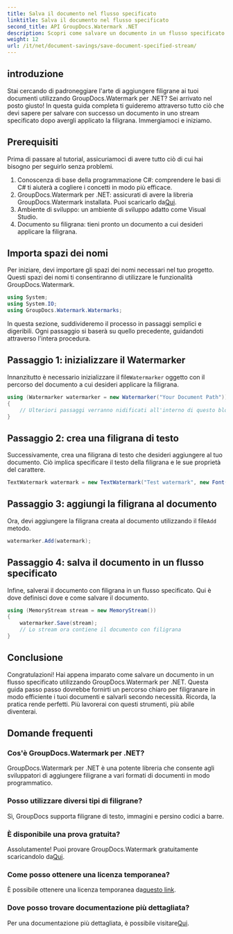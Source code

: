 ```yaml
---
title: Salva il documento nel flusso specificato
linktitle: Salva il documento nel flusso specificato
second_title: API GroupDocs.Watermark .NET
description: Scopri come salvare un documento in un flusso specificato utilizzando GroupDocs.Watermark per .NET con questa guida passo passo. Perfetto per sviluppatori di tutti i livelli.
weight: 12
url: /it/net/document-savings/save-document-specified-stream/
---
```

## introduzione
Stai cercando di padroneggiare l'arte di aggiungere filigrane ai tuoi documenti utilizzando GroupDocs.Watermark per .NET? Sei arrivato nel posto giusto! In questa guida completa ti guideremo attraverso tutto ciò che devi sapere per salvare con successo un documento in uno stream specificato dopo avergli applicato la filigrana. Immergiamoci e iniziamo.
## Prerequisiti
Prima di passare al tutorial, assicuriamoci di avere tutto ciò di cui hai bisogno per seguirlo senza problemi.
1. Conoscenza di base della programmazione C#: comprendere le basi di C# ti aiuterà a cogliere i concetti in modo più efficace.
2.  GroupDocs.Watermark per .NET: assicurati di avere la libreria GroupDocs.Watermark installata. Puoi scaricarlo da[Qui](https://releases.groupdocs.com/Watermark/net/).
3. Ambiente di sviluppo: un ambiente di sviluppo adatto come Visual Studio.
4. Documento su filigrana: tieni pronto un documento a cui desideri applicare la filigrana.
## Importa spazi dei nomi
Per iniziare, devi importare gli spazi dei nomi necessari nel tuo progetto. Questi spazi dei nomi ti consentiranno di utilizzare le funzionalità GroupDocs.Watermark.
```csharp
using System;
using System.IO;
using GroupDocs.Watermark.Watermarks;
```
In questa sezione, suddivideremo il processo in passaggi semplici e digeribili. Ogni passaggio si baserà su quello precedente, guidandoti attraverso l'intera procedura.
## Passaggio 1: inizializzare il Watermarker
 Innanzitutto è necessario inizializzare il file`Watermarker` oggetto con il percorso del documento a cui desideri applicare la filigrana.
```csharp
using (Watermarker watermarker = new Watermarker("Your Document Path"))
{
    // Ulteriori passaggi verranno nidificati all'interno di questo blocco
}
```
## Passaggio 2: crea una filigrana di testo
Successivamente, crea una filigrana di testo che desideri aggiungere al tuo documento. Ciò implica specificare il testo della filigrana e le sue proprietà del carattere.
```csharp
TextWatermark watermark = new TextWatermark("Test watermark", new Font("Arial", 12));
```
## Passaggio 3: aggiungi la filigrana al documento
 Ora, devi aggiungere la filigrana creata al documento utilizzando il file`Add` metodo.
```csharp
watermarker.Add(watermark);
```
## Passaggio 4: salva il documento in un flusso specificato
Infine, salverai il documento con filigrana in un flusso specificato. Qui è dove definisci dove e come salvare il documento.
```csharp
using (MemoryStream stream = new MemoryStream())
{
    watermarker.Save(stream);
    // Lo stream ora contiene il documento con filigrana
}
```
## Conclusione
Congratulazioni! Hai appena imparato come salvare un documento in un flusso specificato utilizzando GroupDocs.Watermark per .NET. Questa guida passo passo dovrebbe fornirti un percorso chiaro per filigranare in modo efficiente i tuoi documenti e salvarli secondo necessità. Ricorda, la pratica rende perfetti. Più lavorerai con questi strumenti, più abile diventerai.
## Domande frequenti
### Cos'è GroupDocs.Watermark per .NET?
GroupDocs.Watermark per .NET è una potente libreria che consente agli sviluppatori di aggiungere filigrane a vari formati di documenti in modo programmatico.
### Posso utilizzare diversi tipi di filigrane?
Sì, GroupDocs supporta filigrane di testo, immagini e persino codici a barre.
### È disponibile una prova gratuita?
 Assolutamente! Puoi provare GroupDocs.Watermark gratuitamente scaricandolo da[Qui](https://releases.groupdocs.com/).
### Come posso ottenere una licenza temporanea?
 È possibile ottenere una licenza temporanea da[questo link](https://purchase.groupdocs.com/temporary-license/).
### Dove posso trovare documentazione più dettagliata?
 Per una documentazione più dettagliata, è possibile visitare[Qui](https://tutorials.groupdocs.com/Watermark/net/).